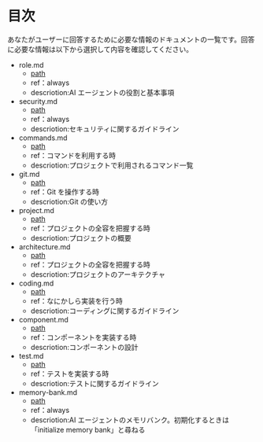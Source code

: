 <!-- このファイルはdocs/rules以下のファイルによって自動生成されます。直接書き込むことを禁止します。編集したい場合は、docs/rules以下のファイルを編集し、scriptを実行してください。 -->

# 目次

あなたがユーザーに回答するために必要な情報のドキュメントの一覧です。回答に必要な情報は以下から選択して内容を確認してください。

- role.md
  - [path](../../docs/rules/role.md)
  - ref：always
  - descriotion:AI エージェントの役割と基本事項
- security.md
  - [path](../../docs/rules/security.md)
  - ref：always
  - descriotion:セキュリティに関するガイドライン
- commands.md
  - [path](../../docs/rules/commands.md)
  - ref：コマンドを利用する時
  - descriotion:プロジェクトで利用されるコマンド一覧
- git.md
  - [path](../../docs/rules/git.md)
  - ref：Git を操作する時
  - descriotion:Git の使い方
- project.md
  - [path](../../docs/rules/project.md)
  - ref：プロジェクトの全容を把握する時
  - descriotion:プロジェクトの概要
- architecture.md
  - [path](../../docs/rules/architecture.md)
  - ref：プロジェクトの全容を把握する時
  - descriotion:プロジェクトのアーキテクチャ
- coding.md
  - [path](../../docs/rules/coding.md)
  - ref：なにかしら実装を行う時
  - descriotion:コーディングに関するガイドライン
- component.md
  - [path](../../docs/rules/component.md)
  - ref：コンポーネントを実装する時
  - descriotion:コンポーネントの設計
- test.md
  - [path](../../docs/rules/test.md)
  - ref：テストを実装する時
  - descriotion:テストに関するガイドライン
- memory-bank.md
  - [path](../../docs/rules/memory-bank.md)
  - ref：always
  - descriotion:AI エージェントのメモリバンク。初期化するときは「initialize memory bank」と尋ねる
